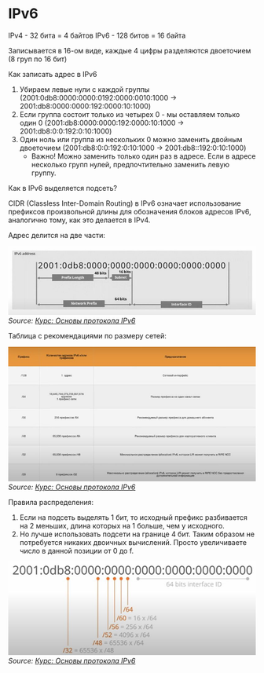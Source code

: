 # IPv6

IPv4 - 32 бита = 4 байтов
IPv6 - 128 битов = 16 байта

Записывается в 16-ом виде, каждые 4 цифры разделяются двоеточием (8 груп по 16 бит)

Как записать адрес в IPv6
1. Убираем левые нули с каждой группы (2001:0db8:0000:0000:0192:0000:0010:1000 -> 2001:db8:0000:0000:192:0000:10:1000)
2. Если группа состоит только из четырех 0 - мы оставляем только один 0 (2001:db8:0000:0000:192:0000:10:1000 -> 2001:db8:0:0:192:0:10:1000)
3. Один ноль или группа из нескольких 0 можно заменить двойным двоеточием (2001:db8:0:0:192:0:10:1000 -> 2001:db8::192:0:10:1000)
    - Важно! Можно заменить только один раз в адресе. Если в адресе несколько групп нулей, предпочтительно заменить левую группу.


Как в IPv6 выделяется подсеть?

CIDR (Classless Inter-Domain Routing) в IPv6 означает использование префиксов произвольной длины для обозначения блоков адресов IPv6, аналогично тому, как это делается в IPv4.

Адрес делится на две части:

![Адрес делится на две части:](images/network/ipv6_1.jpg)  
*Source: [Курс: Основы протокола IPv6](https://clck.ru/3MzQXh)*

Таблица с рекомендациями по размеру сетей:

![Таблица](images/network/ipv6_2.jpg)  
*Source: [Курс: Основы протокола IPv6](https://clck.ru/3MzQXh)*

Правила распределения:
1. Если на подсеть выделять 1 бит, то исходный префикс разбивается на 2 меньших, длина которых на 1 больше, чем у исходного.
2. Но лучше использовать подсети на границе 4 бит. Таким образом не потребуется никаких двоичных вычислений. Просто увеличиваете число в данной позиции от 0 до f.

![Разделение сетей](images/network/ipv6_3.jpg)  
*Source: [Курс: Основы протокола IPv6](https://clck.ru/3MzQXh)*

